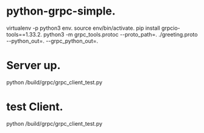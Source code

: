 # python-grpc-simple.  
virtualenv -p python3 env. 
source env/bin/activate. 
pip install grpcio-tools==1.33.2. 
python3 -m grpc_tools.protoc --proto_path=. ./greeting.proto --python_out=. --grpc_python_out=.  

# Server up. 
python /build/grpc/grpc_client_test.py   
# test Client.  
python /build/grpc/grpc_client_test.py    
